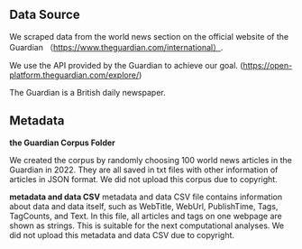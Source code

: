 ## Data Source

We scraped data from the world news section on the official website of the Guardian （https://www.theguardian.com/international）.

We use the API provided by the Guardian to achieve our goal. (https://open-platform.theguardian.com/explore/)

The Guardian is a British daily newspaper. 


## Metadata 

**the Guardian Corpus Folder**

We created the corpus by randomly choosing 100 world news articles in the Guardian in 2022.
They are all saved in txt files with other information of articles in JSON format.
We did not upload this corpus due to copyright.


**metadata and data CSV**
metadata and data CSV file contains information about data and data itself, such as WebTitle, WebUrl, PublishTime, Tags, TagCounts, and Text.
In this file, all articles and tags on one webpage are shown as strings. This is suitable for the next computational analyses.
We did not upload this metadata and data CSV due to copyright.




